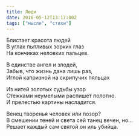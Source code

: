 ```yaml
---
title: Люди
date: 2016-05-12T13:17:00Z
tags: ["мысли", "стихи"]
---
```


Блистает красота людей  
В углах пытливых зорких глаз  
На кончиках неловких пальцев.  

В единстве ангел и злодей,  
Забыв, что жизнь дана лишь раз,  
Иглой капризной на скрипучих пяльцах  

Из нитей золотых судьбы узор  
Стежками неумелыми распишет полотно.  
И прелестью картины насладится.  

Венец творенья человек или позор?  
В смешении теней и света сей танец вечен, но…  
Решает каждый сам святой он иль убийца.  
